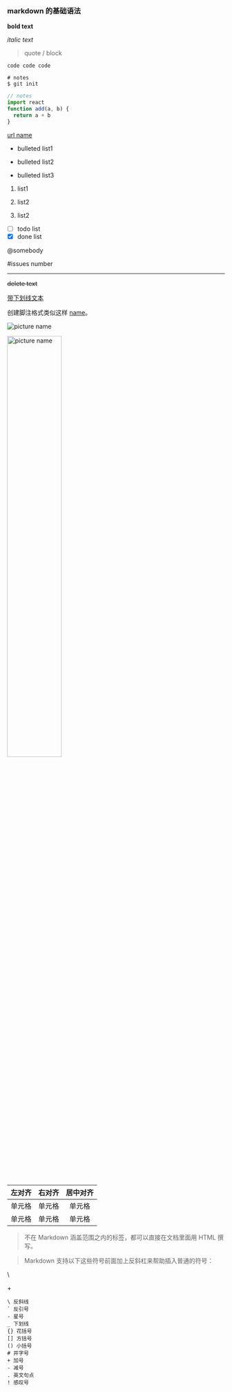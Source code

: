 ### markdown 的基础语法

**bold text**

_italic text_

> quote / block

`code code code`

```shell
# notes
$ git init
```

```javascript
// notes
import react
function add(a, b) {
  return a + b
}
```

[url name](url)

- bulleted list1

- bulleted list2

- bulleted list3

1. list1

2. list2

3. list2

- [ ] todo list
- [x] done list

@somebody

#issues number

---

~~delete text~~

<u>带下划线文本</u>

创建脚注格式类似这样 [name]。

[name]: 注脚注脚注脚

![picture name](url)

<img src="123.png" alt="picture name" width="50%">

| 左对齐 | 右对齐 | 居中对齐 |
| :----- | -----: | :------: |
| 单元格 | 单元格 |  单元格  |
| 单元格 | 单元格 |  单元格  |

> 不在 Markdown 涵盖范围之内的标签，都可以直接在文档里面用 HTML 撰写。

> Markdown 支持以下这些符号前面加上反斜杠来帮助插入普通的符号：

\\

\+

```
\ 反斜线
` 反引号
- 星号
_ 下划线
{} 花括号
[] 方括号
() 小括号
# 井字号
+ 加号
- 减号
. 英文句点
! 感叹号
```
